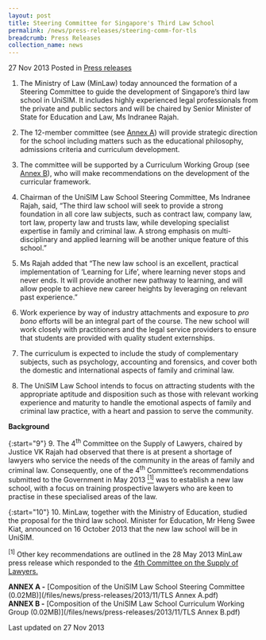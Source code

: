 ```yaml
---
layout: post
title: Steering Committee for Singapore's Third Law School
permalink: /news/press-releases/steering-comm-for-tls
breadcrumb: Press Releases
collection_name: news
---
```


27 Nov 2013 Posted in [Press releases](/news/press-releases)

1. The Ministry of Law (MinLaw) today announced the formation of a Steering Committee to guide the development of Singapore’s third law school in UniSIM.  It includes highly experienced legal professionals from the private and public sectors and will be chaired by Senior Minister of State for Education and Law, Ms Indranee Rajah.


2. The 12-member committee (see <u>Annex A</u>) will provide strategic direction for the school including matters such as the educational philosophy, admissions criteria and curriculum development. 


3. The committee will be supported by a Curriculum Working Group (see <u>Annex B</u>), who will make recommendations on the development of the curricular framework.


4. Chairman of the UniSIM Law School Steering Committee, Ms Indranee Rajah, said, “The third law school will seek to provide a strong foundation in all core law subjects, such as contract law, company law, tort law, property law and trusts law, while developing specialist expertise in family and criminal law. A strong emphasis on multi-disciplinary and applied learning will be another unique feature of this school.”


5. Ms Rajah added that “The new law school is an excellent, practical implementation of ‘Learning for Life’, where learning never stops and never ends. It will provide another new pathway to learning, and will allow people to achieve new career heights by leveraging on relevant past experience.”


6. Work experience by way of industry attachments and exposure to *pro bono* efforts will be an integral part of the course.  The new school will work closely with practitioners and the legal service providers to ensure that students are provided with quality student externships.


7. The curriculum is expected to include the study of complementary subjects, such as psychology, accounting and forensics, and cover both the domestic and international aspects of family and criminal law.


8. The UniSIM Law School intends to focus on attracting students with the appropriate aptitude and disposition such as those with relevant working experience and maturity to handle the emotional aspects of family and criminal law practice, with a heart and passion to serve the community.

**Background**

{:start="9"}
9. The 4<sup>th</sup> Committee on the Supply of Lawyers, chaired by Justice VK Rajah had observed that there is at present a shortage of lawyers who service the needs of the community in the areas of family and criminal law. Consequently, one of the 4<sup>th</sup> Committee’s recommendations submitted to the Government in May 2013 <a href="#ABC"><sup>[1]</sup></a> was to establish a new law school, with a focus on training prospective lawyers who are keen to practise in these specialised areas of the law.


{:start="10"}
10. MinLaw, together with the Ministry of Education, studied the proposal for the third law school. Minister for Education, Mr Heng Swee Kiat, announced on 16 October 2013 that the new law school will be in UniSIM.


<sup>[1]</sup> Other key recommendations are outlined in the 28 May 2013 MinLaw press release which responded to the [4th Committee on the Supply of Lawyers.](/news/press-releases/government-welcomes-key-recommendations-of-the-4th-committee-on-the-supply-of-lawyers)

**ANNEX A -** [Composition of the UniSIM Law School Steering Committee (0.02MB)](/files/news/press-releases/2013/11/TLS Annex A.pdf)  
**ANNEX B -** [Composition of the UniSIM Law School Curriculum Working Group (0.02MB)](/files/news/press-releases/2013/11/TLS Annex B.pdf)

<p class="right-side-updated">Last updated on 27 Nov 2013</p>




